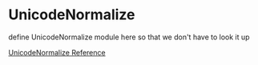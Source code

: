 # UnicodeNormalize

define UnicodeNormalize module here so that we don't have to look it up


[UnicodeNormalize Reference](https://ruby-doc.org/core-2.6/UnicodeNormalize.html)
